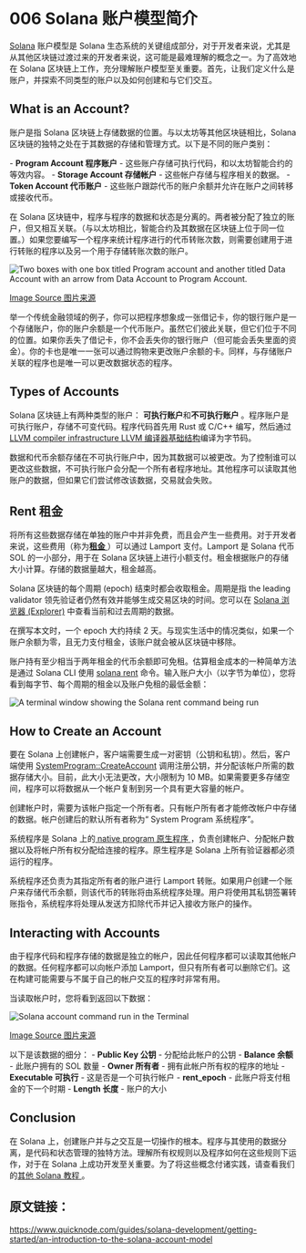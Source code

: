 # 006 Solana 账户模型简介

[Solana](https://solana.com/) 账户模型是 Solana 生态系统的关键组成部分，对于开发者来说，尤其是从其他区块链过渡过来的开发者来说，这可能是最难理解的概念之一。为了高效地在 Solana 区块链上工作，充分理解账户模型至关重要。首先，让我们定义什么是账户，并探索不同类型的账户以及如何创建和与它们交互。

## What is an Account? 

账户是指 Solana 区块链上存储数据的位置。与以太坊等其他区块链相比，Solana 区块链的独特之处在于其数据的存储和管理方式。以下是不同的账户类别：

\- **Program Account 程序账户** - 这些账户存储可执行代码，和以太坊智能合约的等效内容。
\- **Storage Account 存储帐户** - 这些帐户存储与程序相关的数据。
\- **Token Account  代币账户** - 这些账户跟踪代币的账户余额并允许在账户之间转移或接收代币。

在 Solana 区块链中，程序与程序的数据和状态是分离的。两者被分配了独立的账户，但又相互关联。（与以太坊相比，智能合约及其数据在区块链上位于同一位置。）如果您要编写一个程序来统计程序进行的代币转账次数，则需要创建用于进行转账的程序以及另一个用于存储转账次数的账户。

![Two boxes with one box titled Program account and another titled Data Account with an arrow from Data Account to Program Account. ](https://www.quicknode.com/guides/assets/images/0-769417a502e1675a4ba31cca4075e6d4.png)

[Image Source 图片来源](https://solanacookbook.com/assets/account_example.5b70d95a.jpeg)

举一个传统金融领域的例子，你可以把程序想象成一张借记卡，你的银行账户是一个存储账户，你的账户余额是一个代币账户。虽然它们彼此关联，但它们位于不同的位置。如果你丢失了借记卡，你不会丢失你的银行账户（但可能会丢失里面的资金）。你的卡也是唯一一张可以通过购物来更改账户余额的卡。同样，与存储账户关联的程序也是唯一可以更改数据状态的程序。



## Types of Accounts

Solana 区块链上有两种类型的账户： **可执行账户**和**不可执行账户** 。程序账户是可执行账户，存储不可变代码。程序代码首先用 Rust 或 C/C++ 编写，然后通过 [LLVM compiler infrastructure LLVM 编译器基础结构](https://llvm.org/)编译为字节码。

数据和代币余额存储在不可执行账户中，因为其数据可以被更改。为了控制谁可以更改这些数据，不可执行账户会分配一个所有者程序地址。其他程序可以读取其他账户的数据，但如果它们尝试修改该数据，交易就会失败。



## Rent 租金

将所有这些数据存储在单独的账户中并非免费，而且会产生一些费用。对于开发者来说，这些费用（称为[**租金** ](https://docs.solana.com/implemented-proposals/rent)）可以通过 Lamport 支付。Lamport 是 Solana 代币 SOL 的一小部分，用于在 Solana 区块链上进行小额支付。租金根据账户的存储大小计算。存储的数据量越大，租金越高。

Solana 区块链的每个周期 (epoch) 结束时都会收取租金。周期是指 the leading validator 领先验证者仍然有效并能够生成交易区块的时间。您可以在 [Solana 浏览器 (Explorer)](https://explorer.solana.com/) 中查看当前和过去周期的数据。

在撰写本文时，一个 epoch 大约持续 2 天。与现实生活中的情况类似，如果一个账户余额为零，且无力支付租金，该账户就会被从区块链中移除。

账户持有至少相当于两年租金的代币余额即可免租。估算租金成本的一种简单方法是通过 Solana CLI 使用 [solana rent](https://docs.solana.com/cli/usage#solana-rent) 命令。输入账户大小（以字节为单位），您将看到每字节、每个周期的租金以及账户免租的最低金额：

![A terminal window showing the Solana rent command being run](https://www.quicknode.com/guides/assets/images/1-976dc6adb75f1d8f3faaca4bb93843d0.png)

## How to Create an Account 

要在 Solana 上创建帐户，客户端需要生成一对密钥（公钥和私钥）。然后，客户端使用 [SystemProgram::CreateAccount](https://docs.solana.com/developing/programming-model/accounts#creating) 调用注册公钥，并分配该帐户所需的数据存储大小。目前，此大小无法更改，大小限制为 10 MB。如果需要更多存储空间，程序可以将数据从一个帐户复制到另一个具有更大容量的帐户。

创建帐户时，需要为该帐户指定一个所有者。只有帐户所有者才能修改帐户中存储的数据。帐户创建后的默认所有者称为“ System Program 系统程序”。

系统程序是 Solana 上的[ native program 原生程序 ](https://docs.solana.com/developing/runtime-facilities/programs)，负责创建帐户、分配帐户数据以及将帐户所有权分配给连接的程序。原生程序是 Solana 上所有验证器都必须运行的程序。

系统程序还负责为其指定所有者的账户进行 Lamport 转账。如果用户创建一个账户来存储代币余额，则该代币的转账将由系统程序处理。用户将使用其私钥签署转账指令，系统程序将处理从发送方扣除代币并记入接收方账户的操作。



## Interacting with Accounts 

由于程序代码和程序存储的数据是独立的帐户，因此任何程序都可以读取其他帐户的数据。任何程序都可以向帐户添加 Lamport，但只有所有者可以删除它们。这在构建可能需要与不属于自己的帐户交互的程序时非常有用。

当读取帐户时，您将看到返回以下数据：

![Solana account command run in the Terminal](https://www.quicknode.com/guides/assets/images/2-8f036bd92bb272d4b3e8fd76969362a9.png)

[Image Source 图片来源](https://medium.com/@jorge.londono_31005/understanding-solanas-mint-account-and-token-accounts-546c0590e8e)

以下是该数据的细分：
\- **Public Key  公钥** - 分配给此帐户的公钥
\- **Balance 余额** - 此账户拥有的 SOL 数量
\- **Owner 所有者** - 拥有此帐户所有权的程序的地址
\- **Executable 可执行** - 这是否是一个可执行帐户
\- **rent_epoch** -  此账户将支付租金的下一个时期
\- **Length 长度** - 账户的大小



## Conclusion 

在 Solana 上，创建账户并与之交互是一切操作的根本。程序与其使用的数据分离，是代码和状态管理的独特方法。理解所有权规则以及程序如何在这些规则下运作，对于在 Solana 上成功开发至关重要。为了将这些概念付诸实践，请查看我们的[其他 Solana 教程 ](https://www.quicknode.com/guides/)。



## 原文链接：

https://www.quicknode.com/guides/solana-development/getting-started/an-introduction-to-the-solana-account-model